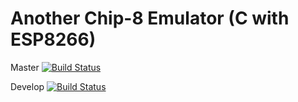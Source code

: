 # Another Chip-8 Emulator (C with ESP8266)

Master [![Build Status](https://travis-ci.org/nhuhoai/chip8-esp8266.svg?branch=master)](https://travis-ci.org/nhuhoai/chip8-esp8266)

Develop [![Build Status](https://travis-ci.org/nhuhoai/chip8-esp8266.svg?branch=develop)](https://travis-ci.org/nhuhoai/chip8-esp8266)
